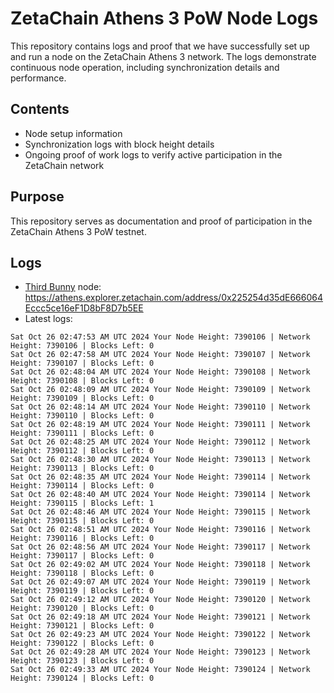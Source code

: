 # ZetaChain Athens 3 PoW Node Logs
This repository contains logs and proof that we have successfully set up and run a node on the ZetaChain Athens 3 network. The logs demonstrate continuous node operation, including synchronization details and performance.

## Contents
- Node setup information
- Synchronization logs with block height details
- Ongoing proof of work logs to verify active participation in the ZetaChain network

## Purpose
This repository serves as documentation and proof of participation in the ZetaChain Athens 3 PoW testnet.

## Logs

- [Third Bunny](https://thirdbunny.xyz/) node: https://athens.explorer.zetachain.com/address/0x225254d35dE666064Eccc5ce16eF1D8bF8D7b5EE
- Latest logs:
```
Sat Oct 26 02:47:53 AM UTC 2024 Your Node Height: 7390106 | Network Height: 7390106 | Blocks Left: 0
Sat Oct 26 02:47:58 AM UTC 2024 Your Node Height: 7390107 | Network Height: 7390107 | Blocks Left: 0
Sat Oct 26 02:48:04 AM UTC 2024 Your Node Height: 7390108 | Network Height: 7390108 | Blocks Left: 0
Sat Oct 26 02:48:09 AM UTC 2024 Your Node Height: 7390109 | Network Height: 7390109 | Blocks Left: 0
Sat Oct 26 02:48:14 AM UTC 2024 Your Node Height: 7390110 | Network Height: 7390110 | Blocks Left: 0
Sat Oct 26 02:48:19 AM UTC 2024 Your Node Height: 7390111 | Network Height: 7390111 | Blocks Left: 0
Sat Oct 26 02:48:25 AM UTC 2024 Your Node Height: 7390112 | Network Height: 7390112 | Blocks Left: 0
Sat Oct 26 02:48:30 AM UTC 2024 Your Node Height: 7390113 | Network Height: 7390113 | Blocks Left: 0
Sat Oct 26 02:48:35 AM UTC 2024 Your Node Height: 7390114 | Network Height: 7390114 | Blocks Left: 0
Sat Oct 26 02:48:40 AM UTC 2024 Your Node Height: 7390114 | Network Height: 7390115 | Blocks Left: 1
Sat Oct 26 02:48:46 AM UTC 2024 Your Node Height: 7390115 | Network Height: 7390115 | Blocks Left: 0
Sat Oct 26 02:48:51 AM UTC 2024 Your Node Height: 7390116 | Network Height: 7390116 | Blocks Left: 0
Sat Oct 26 02:48:56 AM UTC 2024 Your Node Height: 7390117 | Network Height: 7390117 | Blocks Left: 0
Sat Oct 26 02:49:02 AM UTC 2024 Your Node Height: 7390118 | Network Height: 7390118 | Blocks Left: 0
Sat Oct 26 02:49:07 AM UTC 2024 Your Node Height: 7390119 | Network Height: 7390119 | Blocks Left: 0
Sat Oct 26 02:49:12 AM UTC 2024 Your Node Height: 7390120 | Network Height: 7390120 | Blocks Left: 0
Sat Oct 26 02:49:18 AM UTC 2024 Your Node Height: 7390121 | Network Height: 7390121 | Blocks Left: 0
Sat Oct 26 02:49:23 AM UTC 2024 Your Node Height: 7390122 | Network Height: 7390122 | Blocks Left: 0
Sat Oct 26 02:49:28 AM UTC 2024 Your Node Height: 7390123 | Network Height: 7390123 | Blocks Left: 0
Sat Oct 26 02:49:33 AM UTC 2024 Your Node Height: 7390124 | Network Height: 7390124 | Blocks Left: 0
```
